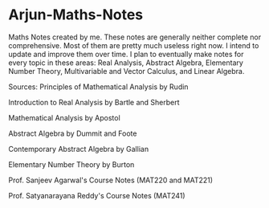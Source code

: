 # Arjun-Maths-Notes
Maths Notes created by me. These notes are generally neither complete nor comprehensive. Most of them are pretty much useless right now. I intend to update and improve them over time.
I plan to eventually make notes for every topic in these areas: Real Analysis, Abstract Algebra, Elementary Number Theory, Multivariable and Vector Calculus, and Linear Algebra.


Sources: 
Principles of Mathematical Analysis by Rudin

Introduction to Real Analysis by Bartle and Sherbert

Mathematical Analysis by Apostol



Abstract Algebra by Dummit and Foote

Contemporary Abstract Algebra by Gallian



Elementary Number Theory by Burton



Prof. Sanjeev Agarwal's Course Notes (MAT220 and MAT221)

Prof. Satyanarayana Reddy's Course Notes (MAT241)
